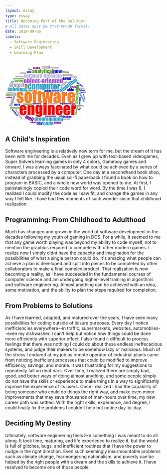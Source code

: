 ```yaml
---
layout: essay
type: essay
title: Becoming Part of the Solution
# All dates must be YYYY-MM-DD format!
date: 2019-09-06
labels:
  - Software Engineering
  - Skill Development
  - Learning Plan
---
```


<img class="ui tiny left circular floated image" src="../images/SW-eng.jfif">

## A Child's Inspiration

  Software engineering is a relatively new term for me, but the dream of it has been with me for decades.  Even as I grew up with text-based videogames, Super Solvers learning games in only 4 colors, Gameboy games and onward, I was always fascinated by what could be achieved by a series of characters processed by a computer.  One day at a secondhand book shop, instead of grabbing the usual sci-fi paperback I found a book on how to program in BASIC, and a whole new world was opened to me.  At first, I painstakingly copied their code word for word.  By the time I was 8, I realized I could modify the code as I saw fit, and change the games in any way I felt like.  I have had few moments of such wonder since that childhood realization.
  
## Programming: From Childhood to Adulthood
  
  Much has changed and grown in the world of software development in the decades following my youth of gaming in DOS.  For a while, it seemed to me that any game worth playing was beyond my ability to code myself, not to mention the graphics required to compete with other modern games.  I realize now I simply didnt have the capacity and imagination for the possibilities of what a single person could do.  It's amazing what people can achieve a plan is developed and split into pieces to be completed by other collaborators to make a final complex product.  That realization is now becoming a reality, as I have succeeded in the fundamental courses of computer science and am undergoing higher-level training in algorithms and software engineering.  Almost anything can be achieved with an idea, some motivation, and the ability to plan the steps required for completion.
    
## From Problems to Solutions
    
   As I have learned, adapted, and matured over the years, I have seen many possibilities for coding outside of leisure purposes.  Every day I notice inefficiencies everywhere--in traffic, supermarkets, websites, automobiles--even my dishwasher.  I can't help but notice how things could be done more efficiently with superior effect.  I also found it difficult to process feelings that there was nothing I could do about these endless ineffecacious systems, and judge their makers to be somehow lazy or malicious.  Much of the stress I endured at my job as remote operator of industrial plants came from noticing inefficient processes that could be modified to improve efficiency, savings, and morale.  It was frustrating for my suggestions to repeatedly fall on deaf ears.  Over time, I realized there are simply bad, good, and better ways of doing almost anything, and some people simply do not have the skills or experience to make things in a way to significantly improve the experience of its users.  Once I realized I had the capability of being someone who could do things the right way, and make even minor improvements that may save thousands of man-hours over time, my new career path was settled.  With the right skills, experience, and degree, I could finally fix the problems I couldn't help but notice day-to-day.
    
## Deciding My Destiny

   Ultimately, software engineering feels like something I was meant to do all along.  It took time, maturing, and life experience to realize it, but the world is full of glitches, bugs, and inefficient routines that I have the power to nudge in the right direction.  Even such seemingly insurmountable problems such as climate change, fearmongering nationalism, and poverty can be helped by the right people with a dream and the skills to achieve it.  I have resolved to become one of those people.
